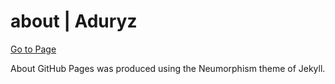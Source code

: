# about | Aduryz

[Go to Page](https://aduryz.github.io/about/)

About GitHub Pages was produced using the Neumorphism theme of Jekyll.

